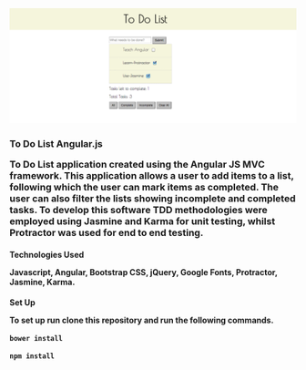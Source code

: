 ![alt tag](https://github.com/Pau1fitz/to_do_list_angular/blob/master/toDoList.png)

<h3>To Do List Angular.js

<p> To Do List application created using the Angular JS MVC framework. This application allows a user to add items to a list, following which
the user can mark items as completed. The user can also filter the lists showing incomplete and completed tasks. To develop this
software TDD methodologies were employed using Jasmine and Karma for unit testing, whilst Protractor was used for end to end testing.

<h4> Technologies Used
<p> Javascript, Angular, Bootstrap CSS, jQuery, Google Fonts, Protractor, Jasmine, Karma.

<h4>Set Up
<p>To set up run clone this repository and run the following commands.

```bower install```

```npm install```

